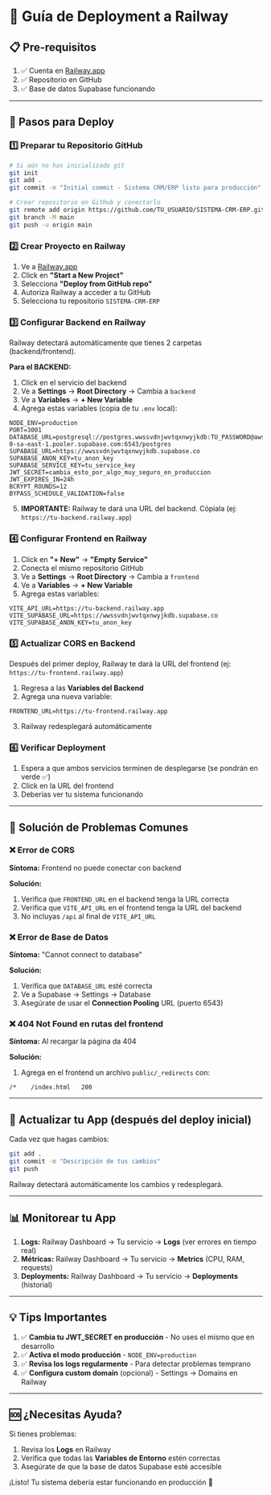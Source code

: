 # 🚀 Guía de Deployment a Railway

## 📋 Pre-requisitos

1. ✅ Cuenta en [Railway.app](https://railway.app)
2. ✅ Repositorio en GitHub
3. ✅ Base de datos Supabase funcionando

---

## 🎯 Pasos para Deploy

### 1️⃣ Preparar tu Repositorio GitHub

```bash
# Si aún no has inicializado git
git init
git add .
git commit -m "Initial commit - Sistema CRM/ERP listo para producción"

# Crear repositorio en GitHub y conectarlo
git remote add origin https://github.com/TU_USUARIO/SISTEMA-CRM-ERP.git
git branch -M main
git push -u origin main
```

### 2️⃣ Crear Proyecto en Railway

1. Ve a [Railway.app](https://railway.app)
2. Click en **"Start a New Project"**
3. Selecciona **"Deploy from GitHub repo"**
4. Autoriza Railway a acceder a tu GitHub
5. Selecciona tu repositorio `SISTEMA-CRM-ERP`

### 3️⃣ Configurar Backend en Railway

Railway detectará automáticamente que tienes 2 carpetas (backend/frontend).

**Para el BACKEND:**

1. Click en el servicio del backend
2. Ve a **Settings** → **Root Directory** → Cambia a `backend`
3. Ve a **Variables** → **+ New Variable**
4. Agrega estas variables (copia de tu `.env` local):

```env
NODE_ENV=production
PORT=3001
DATABASE_URL=postgresql://postgres.wwssvdnjwvtqxnwyjkdb:TU_PASSWORD@aws-0-sa-east-1.pooler.supabase.com:6543/postgres
SUPABASE_URL=https://wwssvdnjwvtqxnwyjkdb.supabase.co
SUPABASE_ANON_KEY=tu_anon_key
SUPABASE_SERVICE_KEY=tu_service_key
JWT_SECRET=cambia_esto_por_algo_muy_seguro_en_produccion
JWT_EXPIRES_IN=24h
BCRYPT_ROUNDS=12
BYPASS_SCHEDULE_VALIDATION=false
```

5. **IMPORTANTE:** Railway te dará una URL del backend. Cópiala (ej: `https://tu-backend.railway.app`)

### 4️⃣ Configurar Frontend en Railway

1. Click en **"+ New"** → **"Empty Service"**
2. Conecta el mismo repositorio GitHub
3. Ve a **Settings** → **Root Directory** → Cambia a `frontend`
4. Ve a **Variables** → **+ New Variable**
5. Agrega estas variables:

```env
VITE_API_URL=https://tu-backend.railway.app
VITE_SUPABASE_URL=https://wwssvdnjwvtqxnwyjkdb.supabase.co
VITE_SUPABASE_ANON_KEY=tu_anon_key
```

### 5️⃣ Actualizar CORS en Backend

Después del primer deploy, Railway te dará la URL del frontend (ej: `https://tu-frontend.railway.app`)

1. Regresa a las **Variables del Backend**
2. Agrega una nueva variable:

```env
FRONTEND_URL=https://tu-frontend.railway.app
```

3. Railway redesplegará automáticamente

### 6️⃣ Verificar Deployment

1. Espera a que ambos servicios terminen de desplegarse (se pondrán en verde ✅)
2. Click en la URL del frontend
3. Deberías ver tu sistema funcionando

---

## 🔧 Solución de Problemas Comunes

### ❌ Error de CORS

**Síntoma:** Frontend no puede conectar con backend

**Solución:**
1. Verifica que `FRONTEND_URL` en el backend tenga la URL correcta
2. Verifica que `VITE_API_URL` en el frontend tenga la URL del backend
3. No incluyas `/api` al final de `VITE_API_URL`

### ❌ Error de Base de Datos

**Síntoma:** "Cannot connect to database"

**Solución:**
1. Verifica que `DATABASE_URL` esté correcta
2. Ve a Supabase → Settings → Database
3. Asegúrate de usar el **Connection Pooling** URL (puerto 6543)

### ❌ 404 Not Found en rutas del frontend

**Síntoma:** Al recargar la página da 404

**Solución:**
1. Agrega en el frontend un archivo `public/_redirects` con:
```
/*    /index.html   200
```

---

## 🔄 Actualizar tu App (después del deploy inicial)

Cada vez que hagas cambios:

```bash
git add .
git commit -m "Descripción de tus cambios"
git push
```

Railway detectará automáticamente los cambios y redesplegará.

---

## 📊 Monitorear tu App

1. **Logs:** Railway Dashboard → Tu servicio → **Logs** (ver errores en tiempo real)
2. **Métricas:** Railway Dashboard → Tu servicio → **Metrics** (CPU, RAM, requests)
3. **Deployments:** Railway Dashboard → Tu servicio → **Deployments** (historial)

---

## 💡 Tips Importantes

1. ✅ **Cambia tu JWT_SECRET en producción** - No uses el mismo que en desarrollo
2. ✅ **Activa el modo producción** - `NODE_ENV=production`
3. ✅ **Revisa los logs regularmente** - Para detectar problemas temprano
4. ✅ **Configura custom domain** (opcional) - Settings → Domains en Railway

---

## 🆘 ¿Necesitas Ayuda?

Si tienes problemas:
1. Revisa los **Logs** en Railway
2. Verifica que todas las **Variables de Entorno** estén correctas
3. Asegúrate de que la base de datos Supabase esté accesible

¡Listo! Tu sistema debería estar funcionando en producción 🎉
